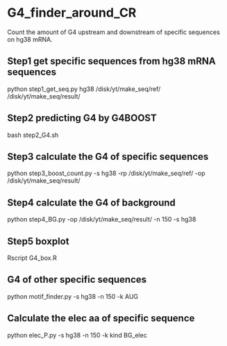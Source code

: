 # G4_finder_around_CR
Count the amount of G4 upstream and downstream of specific sequences on hg38 mRNA.
## Step1 get specific sequences from hg38 mRNA sequences
python step1_get_seq.py hg38 /disk/yt/make_seq/ref/ /disk/yt/make_seq/result/<br>
## Step2 predicting G4 by G4BOOST 
bash step2_G4.sh<br>
## Step3 calculate the G4 of specific sequences
python step3_boost_count.py -s hg38 -rp /disk/yt/make_seq/ref/ -op /disk/yt/make_seq/result/<br>
## Step4 calculate the G4 of background
python step4_BG.py -op /disk/yt/make_seq/result/ -n 150 -s hg38<br>
## Step5 boxplot
Rscript G4_box.R
## G4 of other specific sequences
python motif_finder.py -s hg38 -n 150 -k AUG<br>
## Calculate the elec aa of specific sequence
python elec_P.py -s hg38 -n 150 -k kind BG_elec<br>
